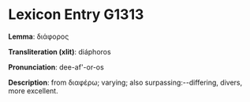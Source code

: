 # Lexicon Entry G1313

**Lemma**: διάφορος

**Transliteration (xlit)**: diáphoros

**Pronunciation**: dee-af'-or-os

**Description**:
from διαφέρω; varying; also surpassing:--differing, divers, more excellent.
